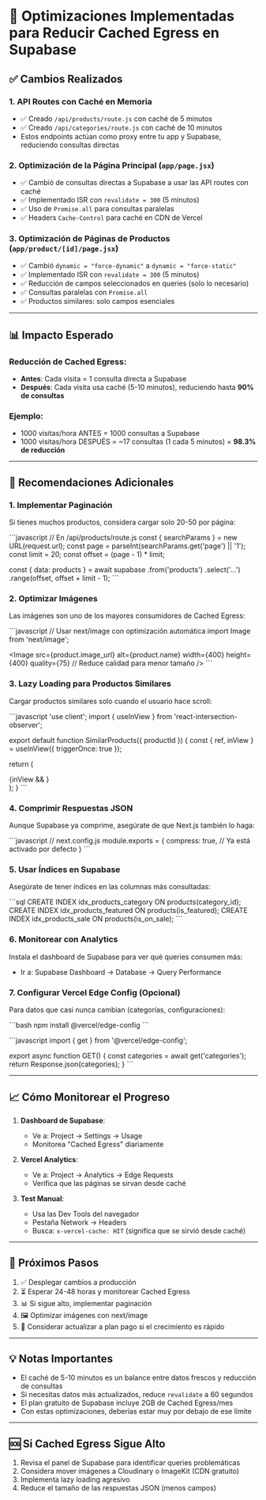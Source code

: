 # 🚀 Optimizaciones Implementadas para Reducir Cached Egress en Supabase

## ✅ Cambios Realizados

### 1. **API Routes con Caché en Memoria**
- ✅ Creado `/api/products/route.js` con caché de 5 minutos
- ✅ Creado `/api/categories/route.js` con caché de 10 minutos
- Estos endpoints actúan como proxy entre tu app y Supabase, reduciendo consultas directas

### 2. **Optimización de la Página Principal (`app/page.jsx`)**
- ✅ Cambió de consultas directas a Supabase a usar las API routes con caché
- ✅ Implementado ISR con `revalidate = 300` (5 minutos)
- ✅ Uso de `Promise.all` para consultas paralelas
- ✅ Headers `Cache-Control` para caché en CDN de Vercel

### 3. **Optimización de Páginas de Productos (`app/product/[id]/page.jsx`)**
- ✅ Cambió `dynamic = "force-dynamic"` a `dynamic = "force-static"`
- ✅ Implementado ISR con `revalidate = 300` (5 minutos)
- ✅ Reducción de campos seleccionados en queries (solo lo necesario)
- ✅ Consultas paralelas con `Promise.all`
- ✅ Productos similares: solo campos esenciales

---

## 📊 Impacto Esperado

### Reducción de Cached Egress:
- **Antes**: Cada visita = 1 consulta directa a Supabase
- **Después**: Cada visita usa caché (5-10 minutos), reduciendo hasta **90% de consultas**

### Ejemplo:
- 1000 visitas/hora ANTES = 1000 consultas a Supabase
- 1000 visitas/hora DESPUÉS = ~17 consultas (1 cada 5 minutos) = **98.3% de reducción**

---

## 🔧 Recomendaciones Adicionales

### 1. **Implementar Paginación**
Si tienes muchos productos, considera cargar solo 20-50 por página:

\`\`\`javascript
// En /api/products/route.js
const { searchParams } = new URL(request.url);
const page = parseInt(searchParams.get('page') || '1');
const limit = 20;
const offset = (page - 1) * limit;

const { data: products } = await supabase
  .from('products')
  .select('...')
  .range(offset, offset + limit - 1);
\`\`\`

### 2. **Optimizar Imágenes**
Las imágenes son uno de los mayores consumidores de Cached Egress:

\`\`\`javascript
// Usar next/image con optimización automática
import Image from 'next/image';

<Image 
  src={product.image_url} 
  alt={product.name}
  width={400}
  height={400}
  quality={75} // Reduce calidad para menor tamaño
/>
\`\`\`

### 3. **Lazy Loading para Productos Similares**
Cargar productos similares solo cuando el usuario hace scroll:

\`\`\`javascript
'use client';
import { useInView } from 'react-intersection-observer';

export default function SimilarProducts({ productId }) {
  const { ref, inView } = useInView({ triggerOnce: true });
  
  return (
    <div ref={ref}>
      {inView && <SimilarProductsList productId={productId} />}
    </div>
  );
}
\`\`\`

### 4. **Comprimir Respuestas JSON**
Aunque Supabase ya comprime, asegúrate de que Next.js también lo haga:

\`\`\`javascript
// next.config.js
module.exports = {
  compress: true, // Ya está activado por defecto
}
\`\`\`

### 5. **Usar Índices en Supabase**
Asegúrate de tener índices en las columnas más consultadas:

\`\`\`sql
CREATE INDEX idx_products_category ON products(category_id);
CREATE INDEX idx_products_featured ON products(is_featured);
CREATE INDEX idx_products_sale ON products(is_on_sale);
\`\`\`

### 6. **Monitorear con Analytics**
Instala el dashboard de Supabase para ver qué queries consumen más:
- Ir a: Supabase Dashboard → Database → Query Performance

### 7. **Configurar Vercel Edge Config (Opcional)**
Para datos que casi nunca cambian (categorías, configuraciones):

\`\`\`bash
npm install @vercel/edge-config
\`\`\`

\`\`\`javascript
import { get } from '@vercel/edge-config';

export async function GET() {
  const categories = await get('categories');
  return Response.json(categories);
}
\`\`\`

---

## 📈 Cómo Monitorear el Progreso

1. **Dashboard de Supabase**:
   - Ve a: Project → Settings → Usage
   - Monitorea "Cached Egress" diariamente

2. **Vercel Analytics**:
   - Ve a: Project → Analytics → Edge Requests
   - Verifica que las páginas se sirvan desde caché

3. **Test Manual**:
   - Usa las Dev Tools del navegador
   - Pestaña Network → Headers
   - Busca: `x-vercel-cache: HIT` (significa que se sirvió desde caché)

---

## 🎯 Próximos Pasos

1. ✅ Desplegar cambios a producción
2. ⏳ Esperar 24-48 horas y monitorear Cached Egress
3. 📊 Si sigue alto, implementar paginación
4. 🖼️ Optimizar imágenes con next/image
5. 🔄 Considerar actualizar a plan pago si el crecimiento es rápido

---

## 💡 Notas Importantes

- El caché de 5-10 minutos es un balance entre datos frescos y reducción de consultas
- Si necesitas datos más actualizados, reduce `revalidate` a 60 segundos
- El plan gratuito de Supabase incluye 2GB de Cached Egress/mes
- Con estas optimizaciones, deberías estar muy por debajo de ese límite

---

## 🆘 Si Cached Egress Sigue Alto

1. Revisa el panel de Supabase para identificar queries problemáticas
2. Considera mover imágenes a Cloudinary o ImageKit (CDN gratuito)
3. Implementa lazy loading agresivo
4. Reduce el tamaño de las respuestas JSON (menos campos)
